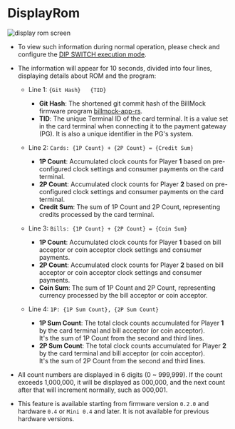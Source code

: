 <!--
SPDX-FileCopyrightText: © 2023 Jinwoo Park (pmnxis@gmail.com)

SPDX-License-Identifier: MIT OR Apache-2.0
-->

# DisplayRom

![display rom screen](https://billmock.gpark.biz/images/dip_switch_rom_disp_enus.png)

- To view such information during normal operation, please check and configure the [DIP SWITCH execution mode](./dip_switch.md#application-mode-dip-switch-configuration).

- The information will appear for 10 seconds, divided into four lines, displaying details about ROM and the program:
    - Line 1: `{Git Hash}   {TID}`
        - **Git Hash**: The shortened git commit hash of the BillMock firmware program [billmock-app-rs](https://github.com/pmnxis/billmock-app-rs).
        - **TID**: The unique Terminal ID of the card terminal. It is a value set in the card terminal when connecting it to the payment gateway (PG). It is also a unique identifier in the PG's system.

    - Line 2: `Cards: {1P Count} + {2P Count} = {Credit Sum}`
        - **1P Count**: Accumulated clock counts for Player **1** based on pre-configured clock settings and consumer payments on the card terminal.
        - **2P Count**: Accumulated clock counts for Player **2** based on pre-configured clock settings and consumer payments on the card terminal.
        - **Credit Sum**: The sum of 1P Count and 2P Count, representing credits processed by the card terminal.

    - Line 3: `Bills: {1P Count} + {2P Count} = {Coin Sum}`
        - **1P Count**: Accumulated clock counts for Player **1** based on bill acceptor or coin acceptor clock settings and consumer payments.
        - **2P Count**: Accumulated clock counts for Player **2** based on bill acceptor or coin acceptor clock settings and consumer payments.
        - **Coin Sum**: The sum of 1P Count and 2P Count, representing currency processed by the bill acceptor or coin acceptor.

    - Line 4: `1P: {1P Sum Count}, {2P Sum Count}`
        - **1P Sum Count**: The total clock counts accumulated for Player **1** by the card terminal and bill acceptor (or coin acceptor).</br>It's the sum of 1P Count from the second and third lines.
        - **2P Sum Count**: The total clock counts accumulated for Player **2** by the card terminal and bill acceptor (or coin acceptor).</br>It's the sum of 2P Count from the second and third lines.

- All count numbers are displayed in 6 digits (0 ~ 999,999). If the count exceeds 1,000,000, it will be displayed as 000,000, and the next count after that will increment normally, such as 000,001.

- This feature is available starting from firmware version `0.2.0` and hardware `0.4` or `Mini 0.4` and later. It is not available for previous hardware versions.
